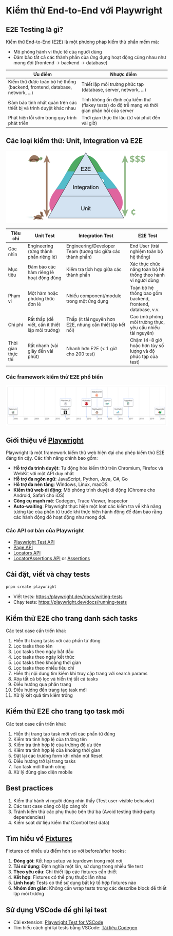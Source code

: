 # Kiểm thử End-to-End với Playwright

## E2E Testing là gì?

Kiểm thử End-to-End (E2E) là một phương pháp kiểm thử phần mềm mà:
- Mô phỏng hành vi thực tế của người dùng
- Đảm bảo tất cả các thành phần của ứng dụng hoạt động cùng nhau như mong đợi (frontend → backend → database)

| Ưu điểm | Nhược điểm |
|---------|------------|
| Kiểm thử được toàn bộ hệ thống (backend, frontend, database, network, ...) | Thiết lập môi trường phức tạp (database, server, network, ...) |
| Đảm bảo tính nhất quán trên các thiết bị và trình duyệt khác nhau | Tính không ổn định của kiểm thử (flakey tests) do độ trễ mạng và thời gian phản hồi của server |
| Phát hiện lỗi sớm trong quy trình phát triển | Thời gian thực thi lâu (từ vài phút đến vài giờ) |

## Các loại kiểm thử: Unit, Integration và E2E

![So sánh các loại kiểm thử](./images/unit-integration-e2e.jpg)

| Tiêu chí | Unit Test | Integration Test | E2E Test |
|----------|-----------|------------------|----------|
| Góc nhìn | Engineering (từng thành phần riêng lẻ) | Engineering/Developer Team (tương tác giữa các thành phần) | End User (trải nghiệm toàn bộ hệ thống) |
| Mục tiêu | Đảm bảo các hàm riêng lẻ hoạt động đúng | Kiểm tra tích hợp giữa các thành phần | Xác thực chức năng toàn bộ hệ thống theo hành vi người dùng |
| Phạm vi | Một hàm hoặc phương thức đơn lẻ | Nhiều component/module trong một ứng dụng | Toàn bộ hệ thống bao gồm backend, frontend, database, v.v. |
| Chi phí | Rất thấp (dễ viết, cần ít thiết lập môi trường) | Thấp (ít tài nguyên hơn E2E, nhưng cần thiết lập kết nối) | Cao (mô phỏng môi trường thực, yêu cầu nhiều tài nguyên) |
| Thời gian thực thi | Rất nhanh (vài giây đến vài phút) | Nhanh hơn E2E (< 1 giờ cho 200 test) | Chậm (4-8 giờ hoặc hơn tùy số lượng và độ phức tạp của test) |

### Các framework kiểm thử E2E phổ biến

[![So sánh các framework kiểm thử E2E](./images/e2e_testing_frameworks.png)](https://shaneofalltrades.com/2024/11/21/top-5-web-testing-frameworks-2024/)

## Giới thiệu về [Playwright](https://playwright.dev/)

Playwright là một framework kiểm thử web hiện đại cho phép kiểm thử E2E đáng tin cậy. Các tính năng chính bao gồm:

- **Hỗ trợ đa trình duyệt**: Tự động hóa kiểm thử trên Chromium, Firefox và WebKit với một API duy nhất
- **Hỗ trợ đa ngôn ngữ**: JavaScript, Python, Java, C#, Go
- **Hỗ trợ đa nền tảng**: Windows, Linux, macOS
- **Kiểm thử web di động**: Mô phỏng trình duyệt di động (Chrome cho Android, Safari cho iOS)
- **Công cụ mạnh mẽ**: Codegen, Trace Viewer, Inspector
- **Auto-waiting**: Playwright thực hiện một loạt các kiểm tra về khả năng tương tác của phần tử trước khi thực hiện hành động để đảm bảo rằng các hành động đó hoạt động như mong đợi.

### Các API cơ bản của Playwright

- [Playwright Test API](https://playwright.dev/docs/api/class-test)
- [Page API](https://playwright.dev/docs/api/class-page)
- [Locators API](https://playwright.dev/docs/api/class-locator) 
- [LocatorAssertions API](https://playwright.dev/docs/api/class-locatorassertions) or [Assertions](https://playwright.dev/docs/test-assertions)

## Cài đặt, viết và chạy tests

```bash
pnpm create playwright
```

- Viết tests: https://playwright.dev/docs/writing-tests
- Chạy tests: https://playwright.dev/docs/running-tests


## Kiểm thử E2E cho trang danh sách tasks

Các test case cần triển khai:
1. Hiển thị trang tasks với các phần tử đúng
2. Lọc tasks theo tên
3. Lọc tasks theo ngày bắt đầu
4. Lọc tasks theo ngày kết thúc
5. Lọc tasks theo khoảng thời gian
6. Lọc tasks theo nhiều tiêu chí
7. Hiển thị nội dung tìm kiếm khi truy cập trang với search params
8. Xóa tất cả bộ lọc và hiển thị tất cả tasks
9. Điều hướng qua phân trang
10. Điều hướng đến trang tạo task mới
11. Xử lý kết quả tìm kiếm trống

## Kiểm thử E2E cho trang tạo task mới

Các test case cần triển khai:
1. Hiển thị trang tạo task mới với các phần tử đúng
2. Kiểm tra tính hợp lệ của trường tên
2. Kiểm tra tính hợp lệ của trường độ ưu tiên
3. Kiểm tra tính hợp lệ của khoảng thời gian
4. Đặt lại các trường form khi nhấn nút Reset
5. Điều hướng trở lại trang tasks
6. Tạo task mới thành công
7. Xử lý đúng giao diện mobile

## Best practices

1. Kiểm thử hành vi người dùng nhìn thấy (Test user-visible behavior)
2. Các test case càng cô lập càng tốt
3. Tránh kiểm thử các phụ thuộc bên thứ ba (Avoid testing third-party dependencies)
4. Kiểm soát dữ liệu kiểm thử (Control test data)

## Tìm hiểu về [Fixtures](https://playwright.dev/docs/test-fixtures)

Fixtures có nhiều ưu điểm hơn so với before/after hooks:

1. **Đóng gói**: Kết hợp setup và teardown trong một nơi
2. **Tái sử dụng**: Định nghĩa một lần, sử dụng trong nhiều file test
3. **Theo yêu cầu**: Chỉ thiết lập các fixtures cần thiết
4. **Kết hợp**: Fixtures có thể phụ thuộc lẫn nhau
5. **Linh hoạt**: Tests có thể sử dụng bất kỳ tổ hợp fixtures nào
6. **Nhóm đơn giản**: Không cần wrap tests trong các describe block để thiết lập môi trường

## Sử dụng VSCode để ghi lại test

- Cài extension: [Playwright Test for VSCode](https://marketplace.visualstudio.com/items?itemName=ms-playwright.playwright)
- Tìm hiểu cách ghi lại tests bằng VSCode: [Tài liệu Codegen](https://playwright.dev/docs/codegen-intro)
